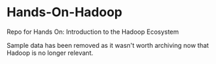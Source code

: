 # Hands-On-Hadoop
Repo for Hands On: Introduction to the Hadoop Ecosystem

Sample data has been removed as it wasn't worth archiving now that Hadoop is no longer relevant.


